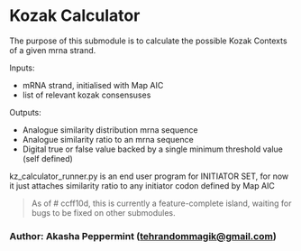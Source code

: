 # Kozak Calculator

The purpose of this submodule is to calculate the possible Kozak Contexts of a given mrna strand.

Inputs: 
- mRNA strand, initialised with Map AIC
- list of relevant kozak consensuses

Outputs:
- Analogue similarity distribution mrna sequence
- Analogue similarity ratio to an mrna sequence
- Digital true or false value backed by a single minimum threshold value (self defined)

kz_calculator_runner.py is an end user program for INITIATOR SET, 
for now it just attaches similarity ratio to any initiator codon defined by Map AIC

> As of # ccff10d, this is currently a feature-complete island, waiting for bugs to be fixed on other submodules.

### Author: Akasha Peppermint (tehrandommagik@gmail.com)
